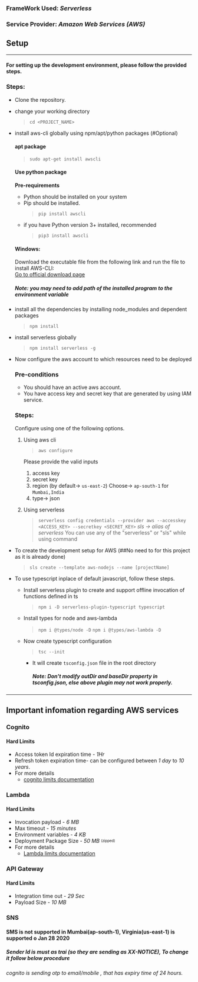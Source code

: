 ### FrameWork Used: *Serverless*
### Service Provider: *Amazon Web Services (AWS)*

## Setup 
____
#### For setting up the development environment, please follow the provided steps. 

### Steps:
* Clone the repository.
* change your working  directory
    >   `cd <PROJECT_NAME>`
* install aws-cli globally using npm/apt/python packages (#Optional) 
    #### apt package
    > `sudo apt-get install awscli`

    #### Use python package
    **Pre-requirements**
    *  Python should be installed on your system
    *  Pip should be installed.
        > `pip install awscli `
    *   if you have Python version 3+ installed, recommended
        > `pip3 install awscli `

    #### Windows:
    Download the executable file from the following link and run the file to install AWS-CLI:  
    [Go to official download page](https://docs.aws.amazon.com/cli/latest/userguide/install-windows.html)      
    ##### Note: you may need to add path of the installed program to the environment variable 
    
* install all the dependencies by installing node_modules and dependent packages
    > `npm install`
* install serverless globally
    > `npm install serverless -g`
* Now configure the aws account to which resources need to be deployed
    ### Pre-conditions
    -   You should have an active aws account.
    -   You have access key and secret key that are generated by using IAM service.
    ### Steps:
    Configure using one of the following options.
    1. Using aws cli 
        >   `aws configure`

        Please provide the valid inputs
        1. access key 
        2. secret key
        3. region (by default-> `us-east-2`) Choose-> `ap-south-1` for `Mumbai,India`
        4. type-> json
    2. Using serverless
        > `serverless config credentials --provider aws --accesskey <ACCESS_KEY> --secretkey <SECRET_KEY>`
        *sls -> alias of serverless*
        You can use any of the "serverless" or "sls" while using command
*   To create the development setup for AWS (##No need to for this project as it is already done)
    > `sls create --template aws-nodejs --name [projectName]` 



* To use typescript inplace of default javascript, follow these steps.
    * Install serverless plugin to create and support offline invocation of functions defined in ts
        > `npm i -D serverless-plugin-typescript typescript`
    * Install types for node and aws-lambda
        > `npm i @types/node -D`
        > `npm i @types/aws-lambda -D`
    * Now create typescript configuration
        > `tsc --init`  
      * It will create `tsconfig.json` file in the root directory
        ##### Note: Don't modify outDir and baseDir property in tsconfig.json, else above plugin may not work properly.

____
## Important infomation regarding AWS services
### Cognito
#### Hard Limits
* Access token Id expiration time - *1Hr*
* Refresh token expiration time- can be configured between *1 day* to *10 years*.
* For more details
    * [cognito limits documentation](https://docs.aws.amazon.com/cognito/latest/developerguide/limits.html) 

### Lambda
#### Hard Limits
* Invocation payload - *6 MB*
* Max timeout - *15 minutes*
* Environment variables - *4 KB*
* Deployment Package Size - *50 MB* <sup><sub>(zipped)</sub></sup>
* For more details
    * [Lambda limits documentation](https://docs.aws.amazon.com/lambda/latest/dg/limits.html) 

### API Gateway
#### Hard Limits
* Integration time out - *29 Sec*
* Payload Size - *10 MB*

### SNS
#### SMS is not supported in Mumbai(ap-south-1), Virginia(us-east-1) is supported o Jan 28 2020
##### Sender Id is must as trai (so they are sending as XX-NOTICE), To change it follow below procedure


###### cognito is sending otp to email/mobile , that has expiry time of 24 hours.
